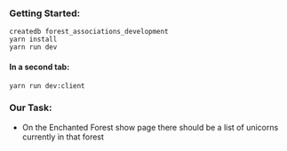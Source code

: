 ### Getting Started:
```
createdb forest_associations_development
yarn install
yarn run dev
```

#### In a second tab:

```
yarn run dev:client
```

### Our Task:

- On the Enchanted Forest show page there should be a list of unicorns currently in that forest